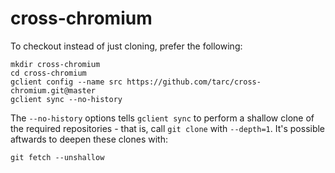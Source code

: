# cross-chromium 

To checkout instead of just cloning, prefer the following:

    mkdir cross-chromium
    cd cross-chromium
    gclient config --name src https://github.com/tarc/cross-chromium.git@master
    gclient sync --no-history

The `--no-history` options tells `gclient sync` to perform a shallow clone of the required repositories - that is, call `git clone` with `--depth=1`. It's possible aftwards to deepen these clones with:

    git fetch --unshallow
